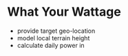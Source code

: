 # What Your Wattage

* provide target geo-location
* model local terrain height
* calculate daily power in
